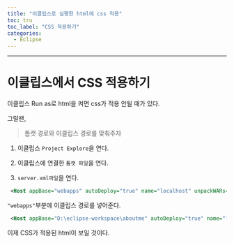```yaml
---
title: "이클립스로 실행한 html에 css 적용"
toc: tru
toc_label: "CSS 적용하기"
categories:
  - Eclipse
---
```


---

# 이클립스에서 CSS 적용하기

이클립스 Run as로 html을 켜면 css가 적용 안될 때가 있다.

그럴땐,  

> 톰캣 경로와 이클립스 경로를 맞춰주자

1. 이클립스 `Project Explore`을 연다.

2. 이클립스에 연결한 `톰캣 파일`을 연다.

3. `server.xml파일`을 연다.

```xml
 <Host appBase="webapps" autoDeploy="true" name="localhost" unpackWARs="true">
```

`"webapps"`부분에 이클립스 경로를 넣어준다.

```xml
 <Host appBase="D:\eclipse-workspace\aboutme" autoDeploy="true" name="localhost" unpackWARs="true">
```
  
  
이제 CSS가 적용된 html이 보일 것이다.
